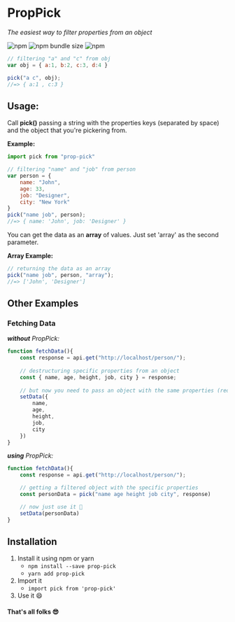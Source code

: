# PropPick

*The easiest way to filter properties from an object*

![npm](https://img.shields.io/npm/dw/prop-pick)
![npm bundle size](https://img.shields.io/bundlephobia/min/prop-pick)
![npm](https://img.shields.io/npm/v/prop-pick)

```js
// filtering "a" and "c" from obj
var obj = { a:1, b:2, c:3, d:4 }

pick("a c", obj);
//=> { a:1 , c:3 }
```

## Usage:
Call **pick()** passing a string with the properties keys (separated by space) and the object that you're pickering from.

**Example:**
```js
import pick from "prop-pick"

// filtering "name" and "job" from person
var person = {
    name: "John",
    age: 33,
    job: "Designer",
    city: "New York"
}
pick("name job", person);
//=> { name: 'John', job: 'Designer' }
```

You can get the data as an **array** of values. Just set 'array' as the second parameter.

**Array Example:**
```js
// returning the data as an array
pick("name job", person, "array");
//=> ['John', 'Designer']
```

## Other Examples
### Fetching Data
***without** PropPick:*
```js
function fetchData(){
    const response = api.get("http://localhost/person/");
    
    // destructuring specific properties from an object
    const { name, age, height, job, city } = response;
    
    // but now you need to pass an object with the same properties (redundancy 😩)
    setData({
        name,
        age,
        height,
        job,
        city
    })
}
```

***using** PropPick:*
```js
function fetchData(){
    const response = api.get("http://localhost/person/");

    // getting a filtered object with the specific properties
    const personData = pick("name age height job city", response)

    // now just use it 🤗
    setData(personData)
}
```

## Installation
1. Install it using npm or yarn
    - ``npm install --save prop-pick``
    - ``yarn add prop-pick``
2. Import it
    - ``import pick from 'prop-pick'``
2. Use it 😄

#### That's all folks 😎